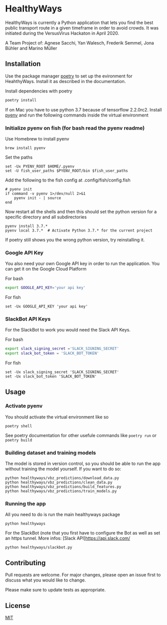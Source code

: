 # HealthyWays

HealthyWays is currently a Python application that lets you find the best public transport route in a given timeframe in order to avoid crowds. It was initiated during the VersusVirus Hackaton in April 2020.

A Team Project of: Agnese Sacchi, Yan Walesch, Frederik Semmel, Jona Bühler and Marino Müller

## Installation

Use the package manager [poetry](https://python-poetry.org/) to set up the evironment for HeahthyWays. Install it as described in the documentation.

Install dependencies with poetry
```bash
poetry install
```

If on Mac you have to use python 3.7 because of tensorflow 2.2.0rc2. Install  [pyenv](https://github.com/pyenv/pyenv) and run the following commands inside the virtual environment

### Initialize pyenv on fish (for bash read the pyenv readme)
Use Homebrew to install pyenv
```
brew install pyenv
```
Set the paths
```
set -Ux PYENV_ROOT $HOME/.pyenv
set -U fish_user_paths $PYENV_ROOT/bin $fish_user_paths
```
Add the following to the fish config at .config/fish/config.fish
```
# pyenv init
if command -v pyenv 1>/dev/null 2>&1
    pyenv init - | source
end
```
Now restart all the shells and then this should set the python version for a specific directory and all subdirectories
```
pyenv install 3.7.*
pyenv local 3.7.*  # Activate Python 3.7.* for the current project
```
If poetry still shows you the wrong python version, try reinstalling it.


### Google API Key
You also need your own Google API key in order to run the application. You can get it on the Google Cloud Platform

For bash
```bash
export GOOGLE_API_KEY='your api key'
```

For fish
```fish
set -Ux GOOGLE_API_KEY 'your api key'
```
### SlackBot API Keys
For the SlackBot to work you would need the Slack API Keys.

For bash
```bash
export slack_signing_secret ='SLACK_SIGNING_SECRET'
export slack_bot_token = 'SLACK_BOT_TOKEN'

```

For fish
```fish
set -Ux slack_signing_secret 'SLACK_SIGNING_SECRET'
set -Ux slack_bot_token 'SLACK_BOT_TOKEN'
```
## Usage

### Activate pyenv

You should activate the virtual environment like so
```
poetry shell
```
See poetry documentation for other usefule commands like ```poetry run``` or ```poetry build```

### Building dataset and training models

The model is stored in version control, so you should be able to run the app without training the model yourself. If you want to do so:

```
python healthyways/vbz_predictions/download_data.py
python healthyways/vbz_predictions/clean_data.py
python healthyways/vbz_predictions/build_features.py
python healthyways/vbz_predictions/train_models.py
```

### Running the app

All you need to do is run the main healthyways package

```
python healthyways
```

For the SlackBot (note that you first have to configure the Bot as well as set an https tunnel. More infos: [Slack API]https://api.slack.com/

```
python healthyways/slackbot.py
```


## Contributing
Pull requests are welcome. For major changes, please open an issue first to discuss what you would like to change.

Please make sure to update tests as appropriate.

## License
[MIT](https://choosealicense.com/licenses/mit/)
